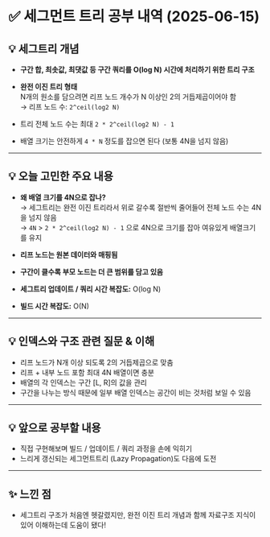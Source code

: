 # ✅ 세그먼트 트리 공부 내역 (2025-06-15)

## 💡 세그트리 개념

- **구간 합, 최솟값, 최댓값 등 구간 쿼리를 O(log N) 시간에 처리하기 위한 트리 구조**
- **완전 이진 트리 형태**  
  N개의 원소를 담으려면 리프 노드 개수가 N 이상인 2의 거듭제곱이어야 함  
  → 리프 노드 수: `2^ceil(log2 N)`

- 트리 전체 노드 수는 최대 `2 * 2^ceil(log2 N) - 1`
- 배열 크기는 안전하게 `4 * N` 정도를 잡으면 된다 (보통 4N을 넘지 않음)

---

## 💡 오늘 고민한 주요 내용

- **왜 배열 크기를 4N으로 잡나?**  
  → 세그트리는 완전 이진 트리라서 위로 갈수록 절반씩 줄어들어 전체 노드 수는 4N을 넘지 않음  
  → `4N` > `2 * 2^ceil(log2 N) - 1` 으로 4N으로 크기를 잡아 여유있게 배열크기를 유지

- **리프 노드는 원본 데이터와 매핑됨**
- **구간이 클수록 부모 노드는 더 큰 범위를 담고 있음**
- **세그트리 업데이트 / 쿼리 시간 복잡도:** O(log N)
- **빌드 시간 복잡도:** O(N)

---

## 💡 인덱스와 구조 관련 질문 & 이해

- 리프 노드가 N개 이상 되도록 2의 거듭제곱으로 맞춤  
- 리프 + 내부 노드 포함 최대 4N 배열이면 충분
- 배열의 각 인덱스는 구간 [L, R]의 값을 관리
- 구간을 나누는 방식 때문에 일부 배열 인덱스는 공간이 비는 것처럼 보일 수 있음

---

## 💡 앞으로 공부할 내용

- 직접 구현해보며 빌드 / 업데이트 / 쿼리 과정을 손에 익히기
- 느리게 갱신되는 세그먼트트리 (Lazy Propagation)도 다음에 도전

---

## ✨ 느낀 점

- 세그트리 구조가 처음엔 헷갈렸지만, 완전 이진 트리 개념과 함께 자료구조 지식이 있어 이해하는데 도움이 됐다!

